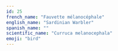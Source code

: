 ```yaml
---
id: 25
french_name: "Fauvette mélanocéphale"
english_name: "Sardinian Warbler"
spanish_name: ""
scientific_name: "Curruca melanocephala"
emoji: "bird"
---
```

